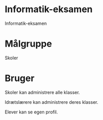 # Informatik-eksamen
Informatik-eksamen

# Målgruppe
Skoler

# Bruger
Skoler kan administrere alle klasser.

Idrætslærere kan administrere deres klasser.

Elever kan se egen profil.

